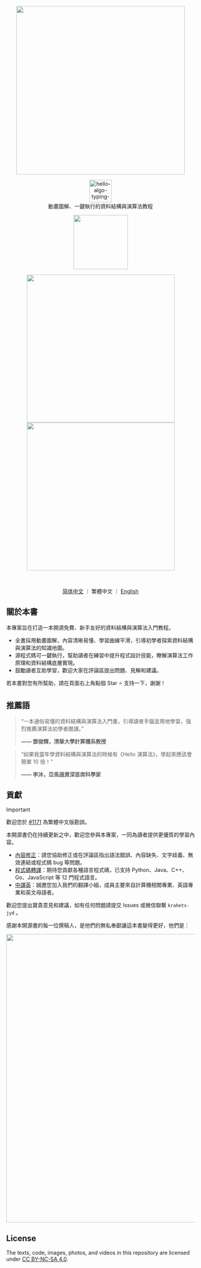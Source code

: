 <p align="center">
  <a href="https://www.hello-algo.com/">
    <img src="https://www.hello-algo.com/index.assets/hello_algo_header.png" width="450"></a>
</p>

<p align="center">
  <img style="height: 60px;" src="https://readme-typing-svg.demolab.com/?font=Noto+Sans+SC&weight=400&duration=3500&pause=2000&color=21C8B8&center=true&vCenter=true&random=false&width=200&lines=Hello%2C+%E6%BC%94%E7%AE%97%E6%B3%95+!" alt="hello-algo-typing-svg" />
  </br>
  動畫圖解、一鍵執行的資料結構與演算法教程
</p>

<p align="center">
  <a href="https://www.hello-algo.com/zh-hant/">
    <img src="https://www.hello-algo.com/zh-hant/index.assets/btn_read_online_dark.svg" width="145"></a>
</p>

<p align="center">
  <img src="https://www.hello-algo.com/index.assets/animation.gif" width="395">
  <img src="https://www.hello-algo.com/index.assets/running_code.gif" width="395">
</p>

<p align="center">
  <img src="https://img.shields.io/badge/Python-snow?logo=python&logoColor=3776AB" alt="" />
  <img src="https://img.shields.io/badge/Java-snow?logo=coffeescript&logoColor=FC4C02" alt="" />
  <img src="https://img.shields.io/badge/C%2B%2B-snow?logo=c%2B%2B&logoColor=00599C" alt="" />
  <img src="https://img.shields.io/badge/C-snow?logo=c&logoColor=A8B9CC" alt="" />
  <img src="https://img.shields.io/badge/C%23-snow?logo=csharp&logoColor=512BD4" alt="" />
  <img src="https://img.shields.io/badge/JavaScript-snow?logo=javascript&logoColor=E9CE30" alt="" />
  <img src="https://img.shields.io/badge/Go-snow?logo=go&logoColor=00ADD8" alt="" />
  <img src="https://img.shields.io/badge/Swift-snow?logo=swift&logoColor=F05138" alt="" />
  <img src="https://img.shields.io/badge/Rust-snow?logo=rust&logoColor=000000" alt="" />
  <img src="https://img.shields.io/badge/Ruby-snow?logo=ruby&logoColor=CC342D" alt="" />
  <img src="https://img.shields.io/badge/Kotlin-snow?logo=kotlin&logoColor=7F52FF" alt="" />
  <img src="https://img.shields.io/badge/TypeScript-snow?logo=typescript&logoColor=3178C6" alt="" />
  <img src="https://img.shields.io/badge/Dart-snow?logo=dart&logoColor=0175C2" alt="" />
</p>

<p align="center">
  <a href="https://github.com/krahets/hello-algo">简体中文</a>
  ｜
  繁體中文
  ｜
  <a href="https://github.com/krahets/hello-algo/blob/main/en/README.md">English</a>
</p>

## 關於本書

本專案旨在打造一本開源免費、新手友好的資料結構與演算法入門教程。

- 全書採用動畫圖解，內容清晰易懂、學習曲線平滑，引導初學者探索資料結構與演算法的知識地圖。
- 源程式碼可一鍵執行，幫助讀者在練習中提升程式設計技能，瞭解演算法工作原理和資料結構底層實現。
- 鼓勵讀者互助學習，歡迎大家在評論區提出問題、見解和建議。

若本書對您有所幫助，請在頁面右上角點個 Star :star: 支持一下，謝謝！

## 推薦語

> “一本通俗易懂的資料結構與演算法入門書，引導讀者手腦並用地學習，強烈推薦演算法初學者閱讀。”
>
> **—— 鄧俊輝，清華大學計算機系教授**

> “如果我當年學資料結構與演算法的時候有《Hello 演算法》，學起來應該會簡單 10 倍！”
>
> **—— 李沐，亞馬遜資深首席科學家**

## 貢獻

> [!Important]
>
> 歡迎您於 [#1171](https://github.com/krahets/hello-algo/issues/1171) 為繁體中文版勘誤。

本開源書仍在持續更新之中，歡迎您參與本專案，一同為讀者提供更優質的學習內容。

- [內容修正](https://www.hello-algo.com/chapter_appendix/contribution/)：請您協助修正或在評論區指出語法錯誤、內容缺失、文字歧義、無效連結或程式碼 bug 等問題。
- [程式碼轉譯](https://github.com/krahets/hello-algo/issues/15)：期待您貢獻各種語言程式碼，已支持 Python、Java、C++、Go、JavaScript 等 12 門程式語言。
- [中譯英](https://github.com/krahets/hello-algo/issues/914)：誠邀您加入我們的翻譯小組，成員主要來自計算機相關專業、英語專業和英文母語者。

歡迎您提出寶貴意見和建議，如有任何問題請提交 Issues 或微信聯繫 `krahets-jyd` 。

感謝本開源書的每一位撰稿人，是他們的無私奉獻讓這本書變得更好，他們是：

<p align="left">
    <a href="https://github.com/krahets/hello-algo/graphs/contributors">
        <img width="770" src="https://contrib.rocks/image?repo=krahets/hello-algo&max=300&columns=16" />
    </a>
</p>

## License

The texts, code, images, photos, and videos in this repository are licensed under [CC BY-NC-SA 4.0](https://creativecommons.org/licenses/by-nc-sa/4.0/).
